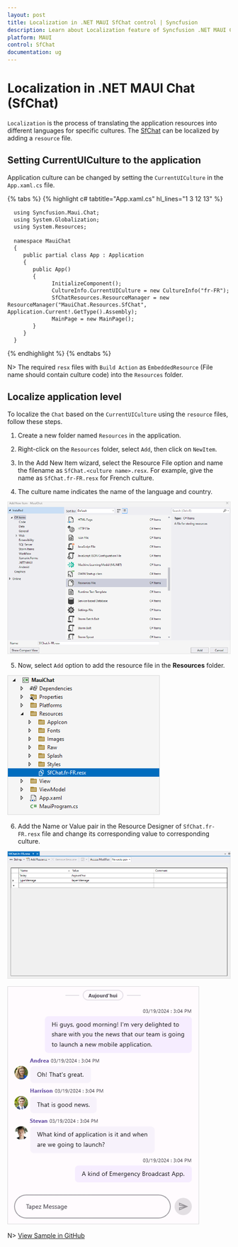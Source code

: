 ```yaml
---
layout: post
title: Localization in .NET MAUI SfChat control | Syncfusion
description: Learn about Localization feature of Syncfusion .NET MAUI Chat (SfChat) control and more. 
platform: MAUI
control: SfChat
documentation: ug
---
```


# Localization in .NET MAUI Chat (SfChat)

`Localization` is the process of translating the application resources into different languages for specific cultures. The [SfChat](https://help.syncfusion.com/cr/maui/Syncfusion.Maui.Chat.SfChat.html) can be localized by adding a `resource` file.

## Setting CurrentUICulture to the application

Application culture can be changed by setting the `CurrentUICulture` in the `App.xaml.cs` file.

{% tabs %}
{% highlight c# tabtitle="App.xaml.cs" hl_lines="1 3 12 13" %}

      using Syncfusion.Maui.Chat;
      using System.Globalization;
      using System.Resources;

      namespace MauiChat
      {
         public partial class App : Application
         {
            public App()
            {
                  InitializeComponent();             
                  CultureInfo.CurrentUICulture = new CultureInfo("fr-FR");   
                  SfChatResources.ResourceManager = new ResourceManager("MauiChat.Resources.SfChat", Application.Current!.GetType().Assembly);
                  MainPage = new MainPage();
            }
         }
      }

{% endhighlight %}
{% endtabs %}

N> The required `resx` files with `Build Action` as `EmbeddedResource` (File name should contain culture code) into the `Resources` folder.

## Localize application level

To localize the `Chat` based on the `CurrentUICulture` using the `resource` files, follow these steps.

   1. Create a new folder named `Resources` in the application.

   2. Right-click on the `Resources` folder, select `Add`, then click on `NewItem`.

   3. In the Add New Item wizard, select the Resource File option and name the filename as `SfChat.<culture name>.resx`. For example, give the name as `SfChat.fr-FR.resx` for French culture.

   4. The culture name indicates the name of the language and country.

   ![Shows the name of resource file to be added for .NET MAUI Chat](images/localization/maui-chat-shows-the-name-of-resource-file-to-be-added.png)

   5. Now, select `Add` option to add the resource file in the **Resources** folder.

   ![Shows the added resource file for french language in .NET MAUI Chat](images/localization/maui-chat-shows-the-added-resource-file-for-french-language.png)

   6. Add the Name or Value pair in the Resource Designer of `SfChat.fr-FR.resx` file and change its corresponding value to corresponding culture.

   ![Shows the added resource file name value pair in the resource designer in.NET MAUI Chat](images/localization/maui-chat-shows-the-added-resource-file-name-value-pair-in-the-resource-designer.png)

   ![Localized content in .NET MAUI Chat](images/localization/maui-chat-with-localized-content.png)

N> [View Sample in GitHub](https://github.com/SyncfusionExamples/localization-for-.net-maui-chat)
